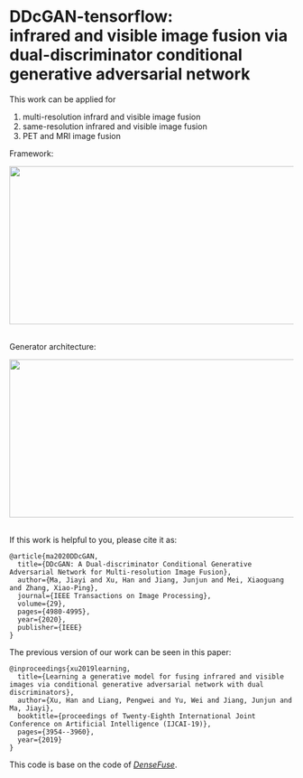 # DDcGAN-tensorflow:<br> infrared and visible image fusion via dual-discriminator conditional generative adversarial network
This work can be applied for<br> 
1) multi-resolution infrard and visible image fusion<br>
2) same-resolution infrared and visible image fusion<br>
2) PET and MRI image fusion<br>  

Framework:
<div align=center><img src="https://github.com/hanna-xu/DDcGAN/blob/master/figures/framework.png" width="600" height="280"/></div><br>

Generator architecture:
<div align=center><img src="https://github.com/hanna-xu/DDcGAN/blob/master/figures/Generator.png" width="520" height="280"/></div><br>


If this work is helpful to you, please cite it as: 
```
@article{ma2020DDcGAN,
  title={DDcGAN: A Dual-discriminator Conditional Generative Adversarial Network for Multi-resolution Image Fusion},
  author={Ma, Jiayi and Xu, Han and Jiang, Junjun and Mei, Xiaoguang and Zhang, Xiao-Ping},
  journal={IEEE Transactions on Image Processing},
  volume={29},
  pages={4980-4995},
  year={2020},
  publisher={IEEE}
}
```

The previous version of our work can be seen in this paper:<br>
```
@inproceedings{xu2019learning,
  title={Learning a generative model for fusing infrared and visible images via conditional generative adversarial network with dual discriminators},
  author={Xu, Han and Liang, Pengwei and Yu, Wei and Jiang, Junjun and Ma, Jiayi},
  booktitle={proceedings of Twenty-Eighth International Joint Conference on Artificial Intelligence (IJCAI-19)},
  pages={3954--3960},
  year={2019}
}
```
This code is base on the code of [*DenseFuse*](https://github.com/hli1221/imagefusion_densefuse).

